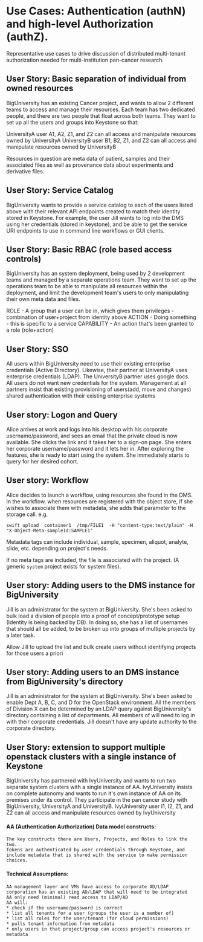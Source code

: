 # Use Cases: Authentication (authN) and high-level Authorization (authZ).

Representative use cases to drive discussion of distributed multi-tenant authorization needed for multi-institution pan-cancer research.

## User Story: Basic separation of individual from owned resources
BigUniversity has an existing Cancer project, and wants to allow 2 different teams to access and manage their resources. Each team has two dedicated people, and there are two people that float across both teams. They want to set up all the users and groups into Keystone so that:

UniversityA user A1, A2, Z1, and Z2 can all access and manipulate resources owned by UniversityA
UniversityB user B1, B2, Z1, and Z2 can all access and manipulate resources owned by UniversityB

Resources in question are meta data of patient, samples and their associated files as well as provenance data about experiments and derivative files.

## User Story: Service Catalog
BigUniversity wants to provide a service catalog to each of the users listed above with their relevant API endpoints created to match their identity stored in Keystone. For example, the user Jill wants to log into the DMS using her credentials (stored in keystone), and be able to get the service URI endpoints to use in command line workflows or GUI clients.


## User Story: Basic RBAC (role based access controls)
BigUniversity has an system deployment, being used by 2 development teams and managed by a separate operations team. They want to set up the operations team to be able to manipulate all resources within the deployment, and limit the development team's users to only manipulating their own meta data and files.

ROLE - A group that a user can be in, which gives them privileges - combination of user+project from identity above
ACTION - Doing something - this is specific to a service
CAPABILITY - An action that's been granted to a role (role+action)

## User Story: SSO
All users within BigUniversity need to use their existing enterprise credentials (Active Directory). Likewise, their partner at UniversityA uses enterprise credentials (LDAP).  The UniversityB partner uses google docs.  All users do not want new credentials for the system.  Management at all partners insist that existing provisioning of users(add, move and changes) shared authentication with their existing enterprise systems

## User story: Logon and Query
Alice arrives at work and logs into his desktop with his corporate username/password, and sees an email that the private cloud is now available. She clicks the link and it takes her to a sign-on page. She enters her corporate username/password and it lets her in. After exploring the features, she is ready to start using the system.  She immediately starts to query for her desired cohort.

## User story: Workflow
Alice decides to launch a workflow, using resources she found in the DMS. In the workflow, when resources are registered with the object store, if she wishes to associate them with metadata, she adds that parameter to the storage call.  e.g.
```
swift upload  container1  /tmp/FILE1  -H "content-type:text/plain" -H "X-Object-Meta-sampleId:SAMPLE1"
```
Metadata tags can include individual, sample, specimen, aliquot, analyte, slide, etc. depending on project's needs.

If no meta tags are included, the file is associated with the project.   (A generic `system` project exists for system files).   

## User story: Adding users to the DMS instance for BigUniversity
Jill is an administrator for the system at BigUniversity. She's been asked to bulk load a division of people into a proof of concept/prototype setup (Identity is being backed by DB). In doing so, she has a list of usernames that should all be added, to be broken up into groups of multiple projects by a later task.

Allow Jill to upload the list and bulk create users without identifying projects for those users a priori

## User story: Adding users to an DMS instance from BigUniversity's directory
Jill is an administrator for the system at BigUniversity. She's been asked to enable Dept A, B, C, and D for the OpenStack environment. All the members of Division X can be determined by an LDAP query against BigUniversity's directory containing a list of departments. All members of will need to log in with their corporate credentials. Jill doesn't have any update authority to the corporate directory.


## User Story: extension to support multiple openstack clusters with a single instance of Keystone
BigUniversity has partnered with IvyUniversity and wants to run two separate system clusters with a single instance of AA. IvyUniversity insists on complete autonomy and wants to run it's own instance of AA on its premises under its control.  They participate in the pan cancer study with BigUniversity, UniversityA and UniversityB.
IvyUniversity user I1, I2, Z1, and Z2 can all access and manipulate resources owned by IvyUniversity



#### AA (Authentication Authorization) Data model constructs:
```
The key constructs there are Users, Projects, and Roles to link the two.
Tokens are authenticated by user credentials through Keystone, and include metadata that is shared with the service to make permission choices.
```

#### Technical Assumptions:
```
AA management layer and VMs have access to corporate AD/LDAP
corporation has an existing AD/LDAP that will need to be integrated
AA only need (minimal) read access to LDAP/AD
AA will:
* check if the username/password is correct
* list all tenants for a user (groups the user is a member of)
* list all roles for the user/tenant (for cloud permissions)
* pulls tenant information from metadata
* only users in that project/group can access project's resources or metadata
```
